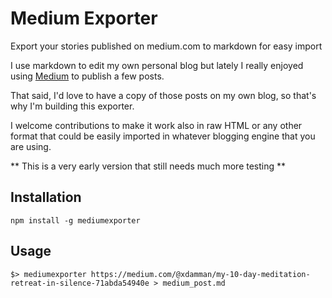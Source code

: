 # Medium Exporter
Export your stories published on medium.com to markdown for easy import 

I use markdown to edit my own personal blog but lately I really enjoyed using [Medium](https://medium.com) to publish a few posts. 

That said, I'd love to have a copy of those posts on my own blog, so that's why I'm building this exporter.

I welcome contributions to make it work also in raw HTML or any other format that could be easily imported in whatever blogging engine that you are using.

** This is a very early version that still needs much more testing **

## Installation

    npm install -g mediumexporter
    
## Usage

    $> mediumexporter https://medium.com/@xdamman/my-10-day-meditation-retreat-in-silence-71abda54940e > medium_post.md

